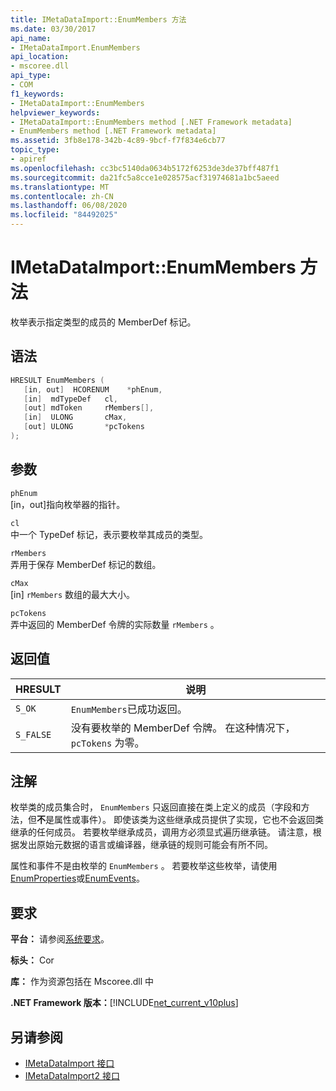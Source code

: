 ```yaml
---
title: IMetaDataImport::EnumMembers 方法
ms.date: 03/30/2017
api_name:
- IMetaDataImport.EnumMembers
api_location:
- mscoree.dll
api_type:
- COM
f1_keywords:
- IMetaDataImport::EnumMembers
helpviewer_keywords:
- IMetaDataImport::EnumMembers method [.NET Framework metadata]
- EnumMembers method [.NET Framework metadata]
ms.assetid: 3fb8e178-342b-4c89-9bcf-f7f834e6cb77
topic_type:
- apiref
ms.openlocfilehash: cc3bc5140da0634b5172f6253de3de37bff487f1
ms.sourcegitcommit: da21fc5a8cce1e028575acf31974681a1bc5aeed
ms.translationtype: MT
ms.contentlocale: zh-CN
ms.lasthandoff: 06/08/2020
ms.locfileid: "84492025"
---
```

# <a name="imetadataimportenummembers-method"></a>IMetaDataImport::EnumMembers 方法
枚举表示指定类型的成员的 MemberDef 标记。  
  
## <a name="syntax"></a>语法  
  
```cpp  
HRESULT EnumMembers (
   [in, out]  HCORENUM    *phEnum,
   [in]  mdTypeDef   cl,
   [out] mdToken     rMembers[],
   [in]  ULONG       cMax,
   [out] ULONG       *pcTokens  
);  
```  
  
## <a name="parameters"></a>参数  
 `phEnum`  
 [in，out]指向枚举器的指针。  
  
 `cl`  
 中一个 TypeDef 标记，表示要枚举其成员的类型。  
  
 `rMembers`  
 弄用于保存 MemberDef 标记的数组。  
  
 `cMax`  
 [in] `rMembers` 数组的最大大小。  
  
 `pcTokens`  
 弄中返回的 MemberDef 令牌的实际数量 `rMembers` 。  
  
## <a name="return-value"></a>返回值  
  
|HRESULT|说明|  
|-------------|-----------------|  
|`S_OK`|`EnumMembers`已成功返回。|  
|`S_FALSE`|没有要枚举的 MemberDef 令牌。 在这种情况下， `pcTokens` 为零。|  
  
## <a name="remarks"></a>注解  
 枚举类的成员集合时， `EnumMembers` 只返回直接在类上定义的成员（字段和方法，但**不**是属性或事件）。 即使该类为这些继承成员提供了实现，它也不会返回类继承的任何成员。 若要枚举继承成员，调用方必须显式遍历继承链。 请注意，根据发出原始元数据的语言或编译器，继承链的规则可能会有所不同。

 属性和事件不是由枚举的 `EnumMembers` 。 若要枚举这些枚举，请使用[EnumProperties](imetadataimport-enumproperties-method.md)或[EnumEvents](imetadataimport-enumevents-method.md)。
  
## <a name="requirements"></a>要求  
 **平台：** 请参阅[系统要求](../../get-started/system-requirements.md)。  
  
 **标头：** Cor  
  
 **库：** 作为资源包括在 Mscoree.dll 中  
  
 **.NET Framework 版本：**[!INCLUDE[net_current_v10plus](../../../../includes/net-current-v10plus-md.md)]  
  
## <a name="see-also"></a>另请参阅

- [IMetaDataImport 接口](imetadataimport-interface.md)
- [IMetaDataImport2 接口](imetadataimport2-interface.md)
